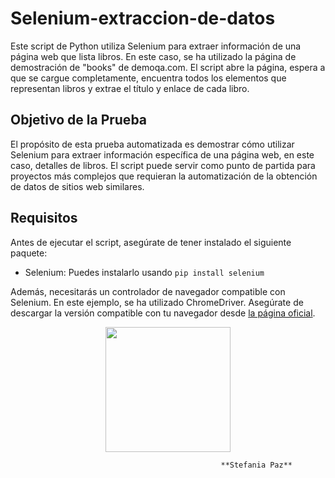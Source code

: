 # Selenium-extraccion-de-datos

Este script de Python utiliza Selenium para extraer información de una página web que lista libros. En este caso, se ha utilizado la página de demostración de "books" de demoqa.com. El script abre la página, espera a que se cargue completamente, encuentra todos los elementos que representan libros y extrae el título y enlace de cada libro.

## Objetivo de la Prueba

El propósito de esta prueba automatizada es demostrar cómo utilizar Selenium para extraer información específica de una página web, en este caso, detalles de libros. El script puede servir como punto de partida para proyectos más complejos que requieran la automatización de la obtención de datos de sitios web similares.

## Requisitos

Antes de ejecutar el script, asegúrate de tener instalado el siguiente paquete:

- Selenium: Puedes instalarlo usando `pip install selenium`

Además, necesitarás un controlador de navegador compatible con Selenium. En este ejemplo, se ha utilizado ChromeDriver. Asegúrate de descargar la versión compatible con tu navegador desde [la página oficial](https://sites.google.com/chromium.org/driver/).



<div id="header" align="center">
  <img src="https://media.giphy.com/media/HQHwvSBSy7s0AXOlWt/giphy.gif" width="200"/>
</div>

                                                   **Stefania Paz**
